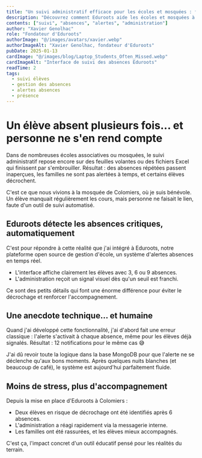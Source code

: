 ```yaml
---
title: "Un suivi administratif efficace pour les écoles et mosquées : fini les oublis grâce aux alertes absences d'Eduroots"
description: "Découvrez comment Eduroots aide les écoles et mosquées à suivre les absences élèves efficacement, grâce à des alertes automatiques et une interface simple."
contents: ["suivi", "absences", "alertes", "administration"]
author: "Xavier Genolhac"
role: "Fondateur d'Eduroots"
authorImage: "@/images/avatars/xavier.webp"
authorImageAlt: "Xavier Genolhac, fondateur d'Eduroots"
pubDate: 2025-01-13
cardImage: "@/images/blog/Laptop_Students_Often_Missed.webp"
cardImageAlt: "Interface de suivi des absences Eduroots"
readTime: 2
tags:
  - suivi élèves
  - gestion des absences
  - alertes absences
  - présence
---
```


# Un élève absent plusieurs fois... et personne ne s'en rend compte

Dans de nombreuses écoles associatives ou mosquées, le suivi administratif repose encore sur des feuilles volantes ou des fichiers Excel qui finissent par s'embrouiller. Résultat : des absences répétées passent inaperçues, les familles ne sont pas alertées à temps, et certains élèves décrochent.

C'est ce que nous vivions à la mosquée de Colomiers, où je suis bénévole. Un élève manquait régulièrement les cours, mais personne ne faisait le lien, faute d'un outil de suivi automatisé.

## Eduroots détecte les absences critiques, automatiquement

C'est pour répondre à cette réalité que j'ai intégré à Eduroots, notre plateforme open source de gestion d'école, un système d'alertes absences en temps réel.

- L'interface affiche clairement les élèves avec 3, 6 ou 9 absences.
- L'administration reçoit un signal visuel dès qu'un seuil est franchi.

Ce sont des petits détails qui font une énorme différence pour éviter le décrochage et renforcer l'accompagnement.

## Une anecdote technique… et humaine

Quand j'ai développé cette fonctionnalité, j'ai d'abord fait une erreur classique : l'alerte s'activait à chaque absence, même pour les élèves déjà signalés. Résultat : 12 notifications pour le même cas 😅

J'ai dû revoir toute la logique dans la base MongoDB pour que l'alerte ne se déclenche qu'aux bons moments. Après quelques nuits blanches (et beaucoup de café), le système est aujourd'hui parfaitement fluide.

## Moins de stress, plus d'accompagnement

Depuis la mise en place d'Eduroots à Colomiers :

- Deux élèves en risque de décrochage ont été identifiés après 6 absences.
- L'administration a réagi rapidement via la messagerie interne.
- Les familles ont été rassurées, et les élèves mieux accompagnés.

C'est ça, l'impact concret d'un outil éducatif pensé pour les réalités du terrain.
